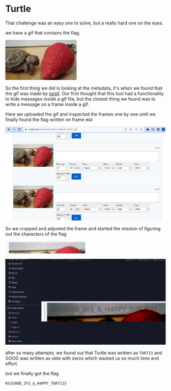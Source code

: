 # Turtle

That challenge was an easy one to solve, but a really hard one on the eyes.

we have a gif that contains the flag.

![gif](./images/turtle.gif)

So the first thing we did is looking at the metadata, it's when we found that the gif was made by [ezgif](https://ezgif.com). Our first thought that this tool had a functionality to hide messages inside a gif file, but the closest thing we found was to write a message on a frame inside a gif.

Here we uploaded the gif and inspected the frames one by one until we finally found the flag written on frame `#40`

![frame](./images/ezgif.png)

So we cropped and adjusted the frame and started the mission of figuring out the characters of the flag

![crop](./images/flag_frame.png)

![adjust](./images/change_color_options.png)

after so many attempts, we found out that Turtle was written as `TUR713` and GOOD was written as `G00d` with zeros which wasted us so much time and effort.

but we finally got the flag

```
RS{G00D_3Y3_&_H4PPY_TUR713}
```